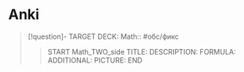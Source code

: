 # Anki
> [!question]-
TARGET DECK: Math:: #обс/фикс  
>>START
Math_TWO_side
TITLE: 
DESCRIPTION: 
FORMULA: 
ADDITIONAL:
PICTURE:
END